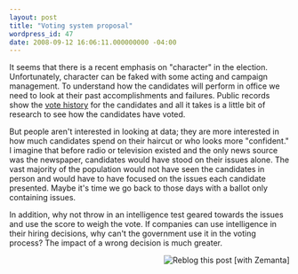 ```yaml
---
layout: post
title: "Voting system proposal"
wordpress_id: 47
date: 2008-09-12 16:06:11.000000000 -04:00
---
```

<p>It seems that there is a recent emphasis on "character" in the election. Unfortunately, character can be faked with some acting and campaign management. To understand how the candidates will perform in office we need to look at their past accomplishments and failures. Public records show the <a href="http://www.senate.gov/pagelayout/legislative/a_three_sections_with_teasers/votes.htm">vote history</a> for the candidates and all it takes is a little bit of research to see how the candidates have voted.</p>

<p>But people aren't interested in looking at data; they are more interested in how much candidates spend on their haircut or who looks more "confident." I imagine that before radio or television existed and the only news source was the newspaper, candidates would have stood on their issues alone. The vast majority of the population would not have seen the candidates in person and would have to have focused on the issues each candidate presented. Maybe it's time we go back to those days with a ballot only containing issues.</p>

<p>In addition, why not throw in an intelligence test geared towards the issues and use the score to weigh the vote. If companies can use intelligence in their hiring decisions, why can't the government use it in the voting process? The impact of a wrong decision is much greater.</p>

<div class="zemanta-pixie" style="margin-top: 10px; height: 15px;"><a class="zemanta-pixie-a" title="Zemified by Zemanta" href="http://reblog.zemanta.com/zemified/eac1264b-e7b1-4b98-bf13-b150c27ed97d/"><img class="zemanta-pixie-img" style="border: medium none; float: right;" src="http://img.zemanta.com/reblog_e.png?x-id=eac1264b-e7b1-4b98-bf13-b150c27ed97d" alt="Reblog this post [with Zemanta]" /></a></div>
